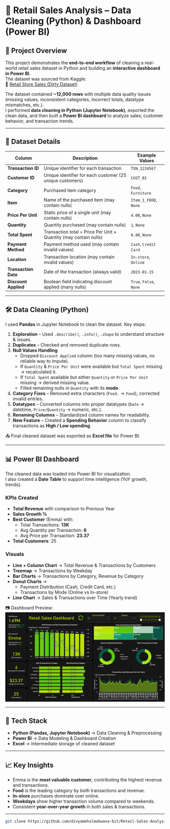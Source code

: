 # 🛒 Retail Sales Analysis – Data Cleaning (Python) & Dashboard (Power BI)  

## 📌 Project Overview  
This project demonstrates the **end-to-end workflow** of cleaning a real-world retail sales dataset in Python and building an **interactive dashboard in Power BI**.  
The dataset was sourced from Kaggle:  
🔗 [Retail Store Sales (Dirty Dataset)](https://www.kaggle.com/datasets/ahmedmohamed2003/retail-store-sales-dirty-for-data-cleaning)  

The dataset contained **~12,000 rows** with multiple data quality issues (missing values, inconsistent categories, incorrect totals, datatype mismatches, etc.).  
I performed **data cleaning in Python (Jupyter Notebook)**, exported the clean data, and then built a **Power BI dashboard** to analyze sales, customer behavior, and transaction trends.  

---

## 📂 Dataset Details  

| Column             | Description                                                                 | Example Values     |
|--------------------|-----------------------------------------------------------------------------|--------------------|
| **Transaction ID** | Unique identifier for each transaction                                      | `TXN_1234567`      |
| **Customer ID**    | Unique identifier for each customer (25 unique customers)                   | `CUST_01`          |
| **Category**       | Purchased item category                                                     | `Food`, `Furniture`|
| **Item**           | Name of the purchased item (may contain nulls)                              | `Item_1_FOOD`, `None` |
| **Price Per Unit** | Static price of a single unit (may contain nulls)                           | `4.00`, `None`     |
| **Quantity**       | Quantity purchased (may contain nulls)                                      | `1`, `None`        |
| **Total Spent**    | Transaction total = Price Per Unit × Quantity (may contain nulls)           | `8.00`, `None`     |
| **Payment Method** | Payment method used (may contain invalid values)                            | `Cash`, `Credit Card` |
| **Location**       | Transaction location (may contain invalid values)                           | `In-store`, `Online` |
| **Transaction Date** | Date of the transaction (always valid)                                    | `2023-01-15`       |
| **Discount Applied** | Boolean field indicating discount applied (many nulls)                    | `True`, `False`, `None` |

---

## 🛠 Data Cleaning (Python)  

I used **Pandas** in Jupyter Notebook to clean the dataset. Key steps:  

1. **Exploration** – Used `.describe()`, `.info()`, `.shape` to understand structure & issues.  
2. **Duplicates** – Checked and removed duplicate rows.  
3. **Null Values Handling**  
   - Dropped `Discount Applied` column (too many missing values, no reliable way to impute).  
   - If `Quantity` & `Price Per Unit` were available but `Total Spent` missing → recalculated it.  
   - If `Total Spent` available but either `Quantity` or `Price Per Unit` missing → derived missing value.  
   - Filled remaining nulls in `Quantity` with its **mode**.  
4. **Category Fixes** – Removed extra characters (`Food.` → `Food`), corrected invalid entries.  
5. **Datatypes** – Converted columns into proper datatypes (`Date` → datetime, `Price/Quantity` → numeric, etc.).  
6. **Renaming Columns** – Standardized column names for readability.  
7. **New Feature** – Created a **Spending Behavior** column to classify transactions as **High / Low spending**.  

📤 Final cleaned dataset was exported as **Excel file** for Power BI.  

---

## 📊 Power BI Dashboard  

The cleaned data was loaded into Power BI for visualization.  
I also created a **Date Table** to support time intelligence (YoY growth, trends).  

### **KPIs Created**  
- **Total Revenue** with comparison to Previous Year  
- **Sales Growth %**  
- **Best Customer** (Emma) with:  
  - Total Transactions: **13K**  
  - Avg Quantity per Transaction: **6**  
  - Avg Price per Transaction: **23.37**  
- **Total Customers**: 25  

### **Visuals**  
- **Line + Column Chart** → Total Revenue & Transactions by Customers  
- **Treemap** → Transactions by Weekday  
- **Bar Charts** → Transactions by Category, Revenue by Category  
- **Donut Charts** →  
  - Payment Distribution (Cash, Credit Card, etc.)  
  - Transactions by Mode (Online vs In-store)  
- **Line Chart** → Sales & Transactions over Time (Yearly trend)  

📷 Dashboard Preview:  
![Retail Sales Dashboard](https://github.com/divyamehulmakwana-bit/Retail-Sales-Analysis-using-Python-and-Power-Bi/blob/main/Screenshots/Report.png)  

---

## 🚀 Tech Stack  
- **Python (Pandas, Jupyter Notebook)** → Data Cleaning & Preprocessing  
- **Power BI** → Data Modeling & Dashboard Creation  
- **Excel** → Intermediate storage of cleaned dataset  

---

## 📈 Key Insights  
- Emma is the **most valuable customer**, contributing the highest revenue and transactions.  
- **Food** is the leading category by both transactions and revenue.  
- **In-store** purchases dominate over online.  
- **Weekdays** show higher transaction volume compared to weekends.  
- Consistent **year-over-year growth** in both sales & transactions.  

---

   ```bash
   git clone https://github.com/divyamehulmakwana-bit/Retail-Sales-Analysis-using-Python-and-Power-Bi.git
